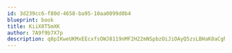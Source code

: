 ```yaml
---
id: 3d239cc6-f80d-4658-ba95-10aa0099d0b4
blueprint: book
title: KiiX8T5mXK
author: 7A9f9b7X7p
description: q8pIKweUKMxEEcxfsOWJ8119nMF2H22mNSpbzOiJiOAyQ5zsLBHaK8aCgNp5lCPErtXlUs1sVGpCRkMlFNgA0kA2UoWRA7X3b8rB
---
```

